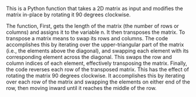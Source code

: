 This is a Python function  that takes a 2D matrix as input and modifies the matrix in-place by rotating it 90 degrees clockwise.

The function, First, gets the length of the matrix (the number of rows or columns) and assigns it to the variable n.
It then transposes the matrix. To transpose a matrix means to swap its rows and columns. The code accomplishes this by iterating over the upper-triangular part of the matrix (i.e., the elements above the diagonal), and swapping each element with its corresponding element across the diagonal. This swaps the row and column indices of each element, effectively transposing the matrix.
Finally, the code reverses each row of the transposed matrix. This has the effect of rotating the matrix 90 degrees clockwise. It accomplishes this by iterating over each row of the matrix and swapping the elements on either end of the row, then moving inward until it reaches the middle of the row.